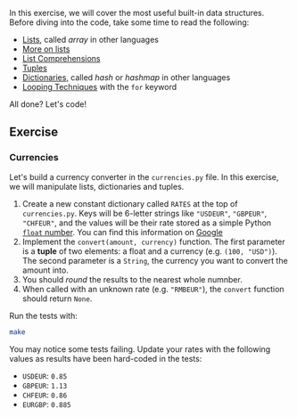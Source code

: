 In this exercise, we will cover the most useful built-in data structures.
Before diving into the code, take some time to read the following:

- [Lists](https://docs.python.org/3.7/tutorial/introduction.html#lists), called _array_ in other languages
- [More on lists](https://docs.python.org/3.7/tutorial/datastructures.html#more-on-lists)
- [List Comprehensions](https://docs.python.org/3.7/tutorial/datastructures.html#list-comprehensions)
- [Tuples](https://docs.python.org/3.7/tutorial/datastructures.html#tuples-and-sequences)
- [Dictionaries](https://docs.python.org/3.7/tutorial/datastructures.html#dictionaries), called _hash_ or _hashmap_ in other languages
- [Looping Techniques](https://docs.python.org/3.7/tutorial/datastructures.html#looping-techniques) with the `for` keyword

All done? Let's code!

## Exercise

### Currencies

Let's build a currency converter in the `currencies.py` file. In this exercise, we will manipulate lists, dictionaries and tuples.

1. Create a new constant dictionary called `RATES` at the top of `currencies.py`. Keys will be 6-letter strings like `"USDEUR"`, `"GBPEUR"`, `"CHFEUR"`, and the values will be their rate stored as a simple Python [`float` number](https://docs.python.org/3/library/stdtypes.html#numeric-types-int-float-complex). You can find this information on [Google](https://www.google.com/search?q=USDEUR)
2. Implement the `convert(amount, currency)` function. The first parameter is a **tuple** of two elements: a float and a currency (e.g. `(100, "USD")`). The second parameter is a `String`, the currency you want to convert the amount into.
3. You should _round_ the results to the nearest whole numnber.
4. When called with an unknown rate (e.g. `"RMBEUR"`), the `convert` function should return `None`.

Run the tests with:

```bash
make
```

You may notice some tests failing. Update your rates with the following values as results have been hard-coded in the tests:

- `USDEUR`: `0.85`
- `GBPEUR`: `1.13`
- `CHFEUR`: `0.86`
- `EURGBP`: `0.885`
